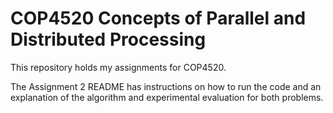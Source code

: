 # COP4520 Concepts of Parallel and Distributed Processing

This repository holds my assignments for COP4520. 

The Assignment 2 README has instructions on how to run the code and an
explanation of the algorithm and experimental evaluation for both problems.
